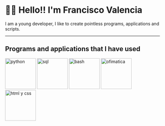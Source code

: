 # 🐻‍❄️ Hello!! I'm Francisco Valencia
I am a young developer, I like to create pointless programs, applications and scripts.

---

## Programs and applications that I have used
<p align="left">
    <a><img src="https://upload.wikimedia.org/wikipedia/commons/thumb/c/c3/Python-logo-notext.svg/1024px-Python-logo-notext.svg.png" alt="python" width="100" height="100"></a>
    <a><img src="https://1000marcas.net/wp-content/uploads/2020/11/MySQL-logo.png" alt="sql" height="100"></a>
    <a><img src="https://linube.com/blog/wp-content/uploads/bash-logo.png" alt="bash" width="100" height="100"></a>
    <a><img src="https://upload.wikimedia.org/wikipedia/commons/thumb/5/5f/Microsoft_Office_logo_%282019%E2%80%93present%29.svg/2048px-Microsoft_Office_logo_%282019%E2%80%93present%29.svg.png" alt="ofimatica" width="100" height="100"></a>
    <a><img src="https://upload.wikimedia.org/wikipedia/commons/thumb/1/10/CSS3_and_HTML5_logos_and_wordmarks.svg/2560px-CSS3_and_HTML5_logos_and_wordmarks.svg.png" alt="html y css" height="100"></a>
</p>
